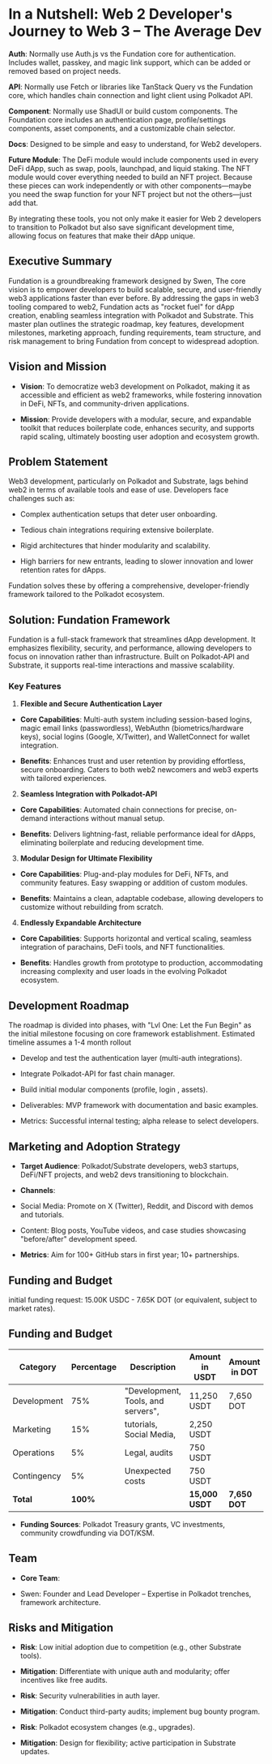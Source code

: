# In a Nutshell: Web 2 Developer's Journey to Web 3 – The Average Dev

**Auth**: Normally use Auth.js vs the Fundation core for authentication. Includes wallet, passkey, and magic link support, which can be added or removed based on project needs.

**API**: Normally use Fetch or libraries like TanStack Query vs the Fundation core, which handles chain connection and light client using Polkadot API.

**Component**: Normally use ShadUI or build custom components. The Foundation core includes an authentication page, profile/settings components, asset components, and a customizable chain selector.

**Docs**: Designed to be simple and easy to understand, for Web2 developers.

**Future Module**: The DeFi module would include components used in every DeFi dApp, such as swap, pools, launchpad, and liquid staking. The NFT module would cover everything needed to build an NFT project. Because these pieces can work independently or with other components—maybe you need the swap function for your NFT project but not the others—just add that.

By integrating these tools, you not only make it easier for Web 2 developers to transition to Polkadot but also save significant development time, allowing focus on features that make their dApp unique.

## Executive Summary

Fundation is a groundbreaking framework designed by Swen, The core vision is to empower developers to build scalable, secure, and user-friendly web3 applications faster than ever before. By addressing the gaps in web3 tooling compared to web2, Fundation acts as "rocket fuel" for dApp creation, enabling seamless integration with Polkadot and Substrate. This master plan outlines the strategic roadmap, key features, development milestones, marketing approach, funding requirements, team structure, and risk management to bring Fundation from concept to widespread adoption.

## Vision and Mission

- **Vision**: To democratize web3 development on Polkadot, making it as accessible and efficient as web2 frameworks, while fostering innovation in DeFi, NFTs, and community-driven applications.

- **Mission**: Provide developers with a modular, secure, and expandable toolkit that reduces boilerplate code, enhances security, and supports rapid scaling, ultimately boosting user adoption and ecosystem growth.

## Problem Statement

Web3 development, particularly on Polkadot and Substrate, lags behind web2 in terms of available tools and ease of use. Developers face challenges such as:

- Complex authentication setups that deter user onboarding.

- Tedious chain integrations requiring extensive boilerplate.

- Rigid architectures that hinder modularity and scalability.

- High barriers for new entrants, leading to slower innovation and lower retention rates for dApps.

Fundation solves these by offering a comprehensive, developer-friendly framework tailored to the Polkadot ecosystem.

## Solution: Fundation Framework

Fundation is a full-stack framework that streamlines dApp development. It emphasizes flexibility, security, and performance, allowing developers to focus on innovation rather than infrastructure. Built on Polkadot-API and Substrate, it supports real-time interactions and massive scalability.

### Key Features

1. **Flexible and Secure Authentication Layer**

- **Core Capabilities**: Multi-auth system including session-based logins, magic email links (passwordless), WebAuthn (biometrics/hardware keys), social logins (Google, X/Twitter), and WalletConnect for wallet integration.

- **Benefits**: Enhances trust and user retention by providing effortless, secure onboarding. Caters to both web2 newcomers and web3 experts with tailored experiences.

2. **Seamless Integration with Polkadot-API**

- **Core Capabilities**: Automated chain connections for precise, on-demand interactions without manual setup.

- **Benefits**: Delivers lightning-fast, reliable performance ideal for  dApps, eliminating boilerplate and reducing development time.

3. **Modular Design for Ultimate Flexibility**

- **Core Capabilities**: Plug-and-play modules for DeFi, NFTs, and community features. Easy swapping or addition of custom modules.

- **Benefits**: Maintains a clean, adaptable codebase, allowing developers to customize without rebuilding from scratch.

4. **Endlessly Expandable Architecture**

- **Core Capabilities**: Supports horizontal and vertical scaling, seamless integration of parachains, DeFi tools, and NFT functionalities.

- **Benefits**: Handles growth from prototype to production, accommodating increasing complexity and user loads in the evolving Polkadot ecosystem.

## Development Roadmap

The roadmap is divided into phases, with "Lvl One: Let the Fun Begin" as the initial milestone focusing on core framework establishment. Estimated timeline assumes a 1-4 month rollout

- Develop and test the authentication layer (multi-auth integrations).

- Integrate Polkadot-API for fast chain manager.

- Build initial modular components (profile, login , assets).

- Deliverables: MVP framework with documentation and basic examples.

- Metrics: Successful internal testing; alpha release to select developers.

## Marketing and Adoption Strategy

- **Target Audience**: Polkadot/Substrate developers, web3 startups, DeFi/NFT projects, and web2 devs transitioning to blockchain.

- **Channels**:

- Social Media: Promote on X (Twitter), Reddit, and Discord with demos and tutorials.

- Content: Blog posts, YouTube videos, and case studies showcasing "before/after" development speed.

- **Metrics**: Aim for 100+ GitHub stars in first year; 10+ partnerships.

## Funding and Budget

initial funding request: 15.00K USDC - 7.65K DOT (or equivalent, subject to market rates).

## Funding and Budget


| Category     | Percentage | Description                  | Amount in USDT | Amount in DOT |
|--------------|------------|------------------------------|----------------|---------------|
| Development | 75%       | "Development, Tools, and servers",| 11,250 USDT   | 7,650  DOT    |
| Marketing   | 15%       | tutorials, Social Media, | 2,250 USDT    |    |
| Operations  | 5%        | Legal, audits                | 750 USDT    |     |
| Contingency | 5%        | Unexpected costs             | 750 USDT    |      |
| **Total**   | **100%**  |                              | **15,000 USDT**| **7,650 DOT**
- **Funding Sources**: Polkadot Treasury grants, VC investments, community crowdfunding via DOT/KSM.

## Team

- **Core Team**:

- Swen: Founder and Lead Developer – Expertise in Polkadot trenches, framework architecture.

## Risks and Mitigation

- **Risk**: Low initial adoption due to competition (e.g., other Substrate tools).

- **Mitigation**: Differentiate with unique auth and modularity; offer incentives like free audits.

- **Risk**: Security vulnerabilities in auth layer.

- **Mitigation**: Conduct third-party audits; implement bug bounty program.

- **Risk**: Polkadot ecosystem changes (e.g., upgrades).

- **Mitigation**: Design for flexibility; active participation in Substrate updates.
